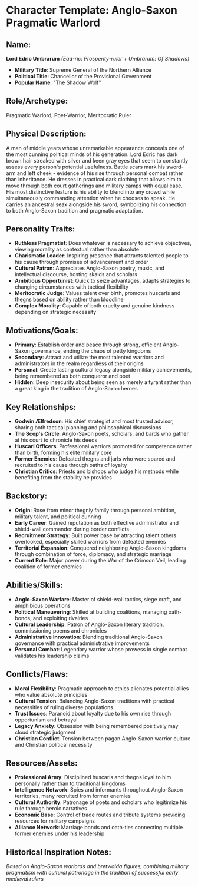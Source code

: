 # Character Template: Anglo-Saxon Pragmatic Warlord

## Name:
**Lord Edric Umbrarum** *(Ead-ric: Prosperity-ruler + Umbrarum: Of Shadows)*
- **Military Title**: Supreme General of the Northern Alliance  
- **Political Title**: Chancellor of the Provisional Government
- **Popular Name**: "The Shadow Wolf"

## Role/Archetype:
Pragmatic Warlord, Poet-Warrior, Meritocratic Ruler

## Physical Description:
A man of middle years whose unremarkable appearance conceals one of the most cunning political minds of his generation. Lord Edric has dark brown hair streaked with silver and keen gray eyes that seem to constantly assess every person's potential usefulness. Battle scars mark his sword-arm and left cheek - evidence of his rise through personal combat rather than inheritance. He dresses in practical dark clothing that allows him to move through both court gatherings and military camps with equal ease. His most distinctive feature is his ability to blend into any crowd while simultaneously commanding attention when he chooses to speak. He carries an ancestral seax alongside his sword, symbolizing his connection to both Anglo-Saxon tradition and pragmatic adaptation.

## Personality Traits:
- **Ruthless Pragmatist**: Does whatever is necessary to achieve objectives, viewing morality as contextual rather than absolute
- **Charismatic Leader**: Inspiring presence that attracts talented people to his cause through promises of advancement and order
- **Cultural Patron**: Appreciates Anglo-Saxon poetry, music, and intellectual discourse, hosting skalds and scholars
- **Ambitious Opportunist**: Quick to seize advantages, adapts strategies to changing circumstances with tactical flexibility
- **Meritocratic Judge**: Values talent over birth, promotes huscarls and thegns based on ability rather than bloodline
- **Complex Morality**: Capable of both cruelty and genuine kindness depending on strategic necessity

## Motivations/Goals:
- **Primary**: Establish order and peace through strong, efficient Anglo-Saxon governance, ending the chaos of petty kingdoms
- **Secondary**: Attract and utilize the most talented warriors and administrators in the realm regardless of their origins
- **Personal**: Create lasting cultural legacy alongside military achievements, being remembered as both conqueror and poet
- **Hidden**: Deep insecurity about being seen as merely a tyrant rather than a great king in the tradition of Anglo-Saxon heroes

## Key Relationships:
- **Godwin Ælfredson**: His chief strategist and most trusted advisor, sharing both tactical planning and philosophical discussions
- **The Scop's Circle**: Anglo-Saxon poets, scholars, and bards who gather at his court to chronicle his deeds
- **Huscarl Officers**: Professional warriors promoted for competence rather than birth, forming his elite military core  
- **Former Enemies**: Defeated thegns and jarls who were spared and recruited to his cause through oaths of loyalty
- **Christian Critics**: Priests and bishops who judge his methods while benefiting from the stability he provides

## Backstory:
- **Origin**: Rose from minor thegnly family through personal ambition, military talent, and political cunning
- **Early Career**: Gained reputation as both effective administrator and shield-wall commander during border conflicts
- **Recruitment Strategy**: Built power base by attracting talent others overlooked, especially skilled warriors from defeated enemies
- **Territorial Expansion**: Conquered neighboring Anglo-Saxon kingdoms through combination of force, diplomacy, and strategic marriage
- **Current Role**: Major power during the War of the Crimson Veil, leading coalition of former enemies

## Abilities/Skills:
- **Anglo-Saxon Warfare**: Master of shield-wall tactics, siege craft, and amphibious operations
- **Political Maneuvering**: Skilled at building coalitions, managing oath-bonds, and exploiting rivalries
- **Cultural Leadership**: Patron of Anglo-Saxon literary tradition, commissioning poems and chronicles
- **Administrative Innovation**: Blending traditional Anglo-Saxon governance with practical administrative improvements
- **Personal Combat**: Legendary warrior whose prowess in single combat validates his leadership claims

## Conflicts/Flaws:
- **Moral Flexibility**: Pragmatic approach to ethics alienates potential allies who value absolute principles
- **Cultural Tension**: Balancing Anglo-Saxon traditions with practical necessities of ruling diverse populations
- **Trust Issues**: Paranoid about loyalty due to his own rise through opportunism and betrayal
- **Legacy Anxiety**: Obsession with being remembered positively may cloud strategic judgment
- **Christian Conflict**: Tension between pagan Anglo-Saxon warrior culture and Christian political necessity

## Resources/Assets:
- **Professional Army**: Disciplined huscarls and thegns loyal to him personally rather than to traditional kingdoms
- **Intelligence Network**: Spies and informants throughout Anglo-Saxon territories, many recruited from former enemies
- **Cultural Authority**: Patronage of poets and scholars who legitimize his rule through heroic narratives
- **Economic Base**: Control of trade routes and tribute systems providing resources for military campaigns
- **Alliance Network**: Marriage bonds and oath-ties connecting multiple former enemies under his leadership

## Historical Inspiration Notes:
*Based on Anglo-Saxon warlords and bretwalda figures, combining military pragmatism with cultural patronage in the tradition of successful early medieval rulers*
